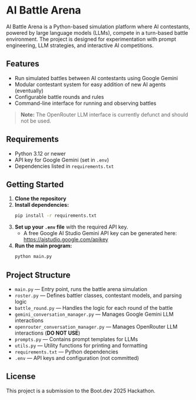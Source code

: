 # AI Battle Arena

AI Battle Arena is a Python-based simulation platform where AI contestants, powered by large language models (LLMs), compete in a turn-based battle environment. The project is designed for experimentation with prompt engineering, LLM strategies, and interactive AI competitions.

## Features

- Run simulated battles between AI contestants using Google Gemini
- Modular contestant system for easy addition of new AI agents (eventually)
- Configurable battle rounds and rules
- Command-line interface for running and observing battles

> **Note:** The OpenRouter LLM interface is currently defunct and should not be used.

## Requirements

- Python 3.12 or newer
- API key for Google Gemini (set in `.env`)
- Dependencies listed in `requirements.txt`

## Getting Started

1. **Clone the repository**
2. **Install dependencies:**
   ```sh
   pip install -r requirements.txt
   ```
3. **Set up your `.env` file** with the required API key.
   - A free Google AI Studio Gemini API key can be generated here: https://aistudio.google.com/apikey
4. **Run the main program:**
   ```sh
   python main.py
   ```

## Project Structure

- `main.py` — Entry point, runs the battle arena simulation
- `roster.py` — Defines battler classes, contestant models, and parsing logic
- `battle_round.py` — Handles the logic for each round of the battle
- `gemini_conversation_manager.py` — Manages Google Gemini LLM interactions
- `openrouter_conversation_manager.py` — Manages OpenRouter LLM interactions (**DO NOT USE**)
- `prompts.py` — Contains prompt templates for LLMs
- `utils.py` — Utility functions for printing and formatting
- `requirements.txt` — Python dependencies
- `.env` — API keys and configuration (not committed)

## License

This project is a submission to the Boot.dev 2025 Hackathon.